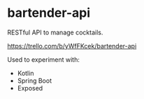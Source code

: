 # bartender-api

RESTful API to manage cocktails.

https://trello.com/b/yWfFKcek/bartender-api

Used to experiment with:
- Kotlin
- Spring Boot
- Exposed
